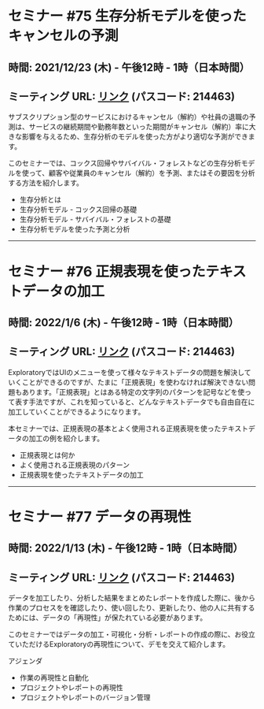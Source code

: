 # セミナー #75 生存分析モデルを使ったキャンセルの予測

## 時間: 2021/12/23 (木) - 午後12時 - 1時（日本時間）

## ミーティング URL: [リンク](https://us02web.zoom.us/j/331585134?pwd=VGVyeXBRWjFMT2hESFdhSU45Z2d0dz09) (パスコード: 214463)

サブスクリプション型のサービスにおけるキャンセル（解約）や社員の退職の予測は、サービスの継続期間や勤務年数といった期間がキャンセル（解約）率に大きな影響を与えるため、生存分析のモデルを使った方がより適切な予測ができます。

このセミナーでは、コックス回帰やサバイバル・フォレストなどの生存分析モデルを使って、顧客や従業員のキャンセル（解約）を予測、またはその要因を分析する方法を紹介します。

* 生存分析とは
* 生存分析モデル - コックス回帰の基礎
* 生存分析モデル - サバイバル・フォレストの基礎
* 生存分析モデルを使った予測と分析

----

# セミナー #76 正規表現を使ったテキストデータの加工

## 時間: 2022/1/6 (木) - 午後12時 - 1時（日本時間）

## ミーティング URL: [リンク](https://us02web.zoom.us/j/331585134?pwd=VGVyeXBRWjFMT2hESFdhSU45Z2d0dz09) (パスコード: 214463)

ExploratoryではUIのメニューを使って様々なテキストデータの問題を解決していくことができるのですが、たまに「正規表現」を使わなければ解決できない問題もあります。「正規表現」とはある特定の文字列のパターンを記号などを使って表す手法ですが、これを知っていると、どんなテキストデータでも自由自在に加工していくことができるようになります。

本セミナーでは、正規表現の基本とよく使用される正規表現を使ったテキストデータの加工の例を紹介します。

* 正規表現とは何か
* よく使用される正規表現のパターン
* 正規表現を使ったテキストデータの加工

----

# セミナー #77 データの再現性

## 時間: 2022/1/13 (木) - 午後12時 - 1時（日本時間）

## ミーティング URL: [リンク](https://us02web.zoom.us/j/331585134?pwd=VGVyeXBRWjFMT2hESFdhSU45Z2d0dz09) (パスコード: 214463)


データを加工したり、分析した結果をまとめたレポートを作成した際に、後から作業のプロセスをを確認したり、使い回したり、更新したり、他の人に共有するためには、データの「再現性」が保たれている必要があります。

このセミナーではデータの加工・可視化・分析・レポートの作成の際に、お役立ていただけるExploratoryの再現性について、デモを交えて紹介します。


アジェンダ
* 作業の再現性と自動化
* プロジェクトやレポートの再現性
* プロジェクトやレポートのバージョン管理

